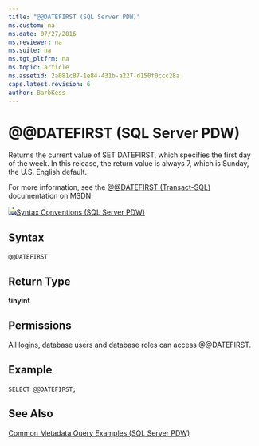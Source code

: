 ```yaml
---
title: "@@DATEFIRST (SQL Server PDW)"
ms.custom: na
ms.date: 07/27/2016
ms.reviewer: na
ms.suite: na
ms.tgt_pltfrm: na
ms.topic: article
ms.assetid: 2a081c87-1e84-431b-a227-d150f0ccc28a
caps.latest.revision: 6
author: BarbKess
---
```

# @@DATEFIRST (SQL Server PDW)
Returns the current value of SET DATEFIRST, which specifies the first day of the week. In this release, the return value is always 7, which is Sunday, the U.S. English default.  
  
For more information, see the [@@DATEFIRST (Transact-SQL)](http://msdn.microsoft.com/en-us/library/ms187766) documentation on MSDN.  
  
![Topic link icon](../../mpp/sqlpdw/media/Topic_Link.gif "Topic_Link")[Syntax Conventions &#40;SQL Server PDW&#41;](../../mpp/sqlpdw/syntax-conventions-sql-server-pdw.md)  
  
## Syntax  
  
```  
@@DATEFIRST  
```  
  
## Return Type  
**tinyint**  
  
## Permissions  
All logins, database users and database roles can access @@DATEFIRST.  
  
## Example  
  
```  
SELECT @@DATEFIRST;  
```  
  
## See Also  
[Common Metadata Query Examples &#40;SQL Server PDW&#41;](../../mpp/sqlpdw/common-metadata-query-examples-sql-server-pdw.md)  
  
